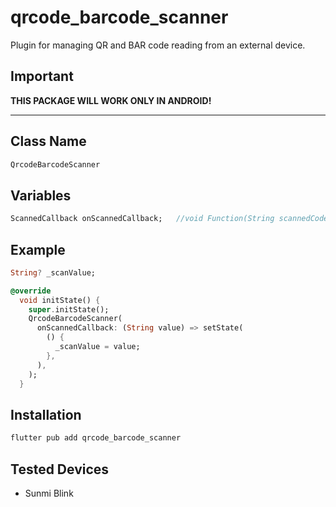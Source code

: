 # qrcode_barcode_scanner

Plugin for managing QR and BAR code reading from an external device.

## Important

**THIS PACKAGE WILL WORK ONLY IN ANDROID!**

---

## Class Name

```dart
QrcodeBarcodeScanner
```

## Variables

```dart
ScannedCallback onScannedCallback;   //void Function(String scannedCode);
```

## Example

```dart
String? _scanValue;

@override
  void initState() {
    super.initState();
    QrcodeBarcodeScanner(
      onScannedCallback: (String value) => setState(
        () {
          _scanValue = value;
        },
      ),
    );
  }
```

## Installation

```bash
flutter pub add qrcode_barcode_scanner
```

## Tested Devices

- Sunmi Blink
